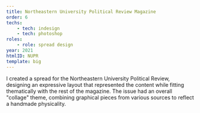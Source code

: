 ```yaml
---
title: Northeastern University Political Review Magazine
order: 6
techs:
    - tech: indesign
    - tech: photoshop
roles:
    - role: spread design
year: 2021
htmlID: NUPR
template: big
---
```

I created a spread for the Northeastern University Political Review, designing an expressive layout that represented the content while fitting thematically with the rest of the magazine. The issue had an overall "collage" theme, combining graphical pieces from various sources to reflect a handmade physicality.